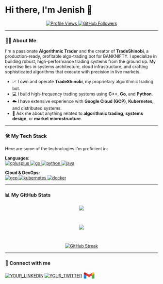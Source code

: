# Hi there, I'm Jenish 👋

<p align="center">
  <a href="https://github.com/jenish9599">
    <img src="https://komarev.com/ghpvc/?username=jenish9599&label=Profile%20Views&color=blueviolet&style=flat-square" alt="Profile Views"/>
  </a>
  <a href="https://github.com/jenish9599?tab=followers">
    <img src="https://img.shields.io/github/followers/jenish9599?label=Followers&style=flat-square&color=blueviolet&logo=github" alt="GitHub Followers"/>
  </a>
</p>

---

### 👨‍💻 About Me

I'm a passionate **Algorithmic Trader** and the creator of **TradeShinobi**, a production-ready, profitable algo-trading bot for BANKNIFTY. I specialize in building robust, high-performance trading systems from the ground up. My expertise lies in systems architecture, cloud infrastructure, and crafting sophisticated algorithms that execute with precision in live markets.

* 📈 I own and operate **TradeShinobi**, my proprietary algorithmic trading bot.
* 💻 I build high-frequency trading systems using **C++**, **Go**, and **Python**.
* ☁️ I have extensive experience with **Google Cloud (GCP)**, **Kubernetes**, and distributed systems.
* 💬 Ask me about anything related to **algorithmic trading**, **systems design**, or **market microstructure**.

---

### 🛠️ My Tech Stack

Here are some of the technologies I'm proficient in:

<p align="left">
  <strong>Languages:</strong><br>
  <a href="https://isocpp.org/" target="_blank" rel="noreferrer">
    <img src="https://img.shields.io/badge/C%2B%2B-00599C?style=for-the-badge&logo=c%2B%2B&logoColor=white" alt="cplusplus"/>
  </a>
  <a href="https://golang.org" target="_blank" rel="noreferrer">
    <img src="https://img.shields.io/badge/Go-00ADD8?style=for-the-badge&logo=go&logoColor=white" alt="go"/>
  </a>
  <a href="https://www.python.org" target="_blank" rel="noreferrer">
    <img src="https://img.shields.io/badge/Python-3776AB?style=for-the-badge&logo=python&logoColor=white" alt="python"/>
  </a>
  <a href="https://www.java.com" target="_blank" rel="noreferrer">
    <img src="https://img.shields.io/badge/Java-ED8B00?style=for-the-badge&logo=openjdk&logoColor=white" alt="java"/>
  </a>
</p>

<p align="left">
  <strong>Cloud & DevOps:</strong><br>
  <a href="https://cloud.google.com" target="_blank" rel="noreferrer">
    <img src="https://img.shields.io/badge/Google_Cloud-4285F4?style=for-the-badge&logo=google-cloud&logoColor=white" alt="gcp"/>
  </a>
  <a href="https://kubernetes.io" target="_blank" rel="noreferrer">
    <img src="https://img.shields.io/badge/Kubernetes-326CE5?style=for-the-badge&logo=kubernetes&logoColor=white" alt="kubernetes"/>
  </a>
  <a href="https://www.docker.com/" target="_blank" rel="noreferrer">
    <img src="https://img.shields.io/badge/Docker-2496ED?style=for-the-badge&logo=docker&logoColor=white" alt="docker"/>
  </a>
</p>

---

### 📊 My GitHub Stats

<p align="center">
  <a href="https://github.com/anuraghazra/github-readme-stats">
    <img align="center" src="https://github-readme-stats.vercel.app/api?username=jenish9599&show_icons=true&theme=dracula&hide_border=true&include_all_commits=true&count_private=true" />
  </a>
</p>
<br>
<p align="center">
  <a href="https://github.com/anuraghazra/github-readme-stats">
    <img align="center" src="https://github-readme-stats.vercel.app/api/top-langs/?username=jenish9599&layout=compact&theme=dracula&hide_border=true&include_all_commits=true&count_private=true&langs_count=6" />
  </a>
</p>
<br>
<p align="center">
    <a href="https://github-readme-streak-stats.herokuapp.com/?user=jenish9599&theme=dracula&hide_border=true">
        <img src="https://github-readme-streak-stats.herokuapp.com/?user=jenish9599&theme=dracula&hide_border=true" alt="GitHub Streak" />
    </a>
</p>

---

### 🔗 Connect with me

<p align="left">
<a href="https://www.linkedin.com/in/YOUR_LINKEDIN/" target="blank"><img align="center" src="https://raw.githubusercontent.com/rahuldkjain/github-profile-readme-generator/master/src/images/icons/Social/linked-in-alt.svg" alt="YOUR_LINKEDIN" height="30" width="40" /></a>
<a href="https://twitter.com/YOUR_TWITTER" target="blank"><img align="center" src="https://raw.githubusercontent.com/rahuldkjain/github-profile-readme-generator/master/src/images/icons/Social/twitter.svg" alt="YOUR_TWITTER" height="30" width="40" /></a>
<a href="mailto:YOUR_EMAIL" target="blank"><img align="center" src="https://raw.githubusercontent.com/rahuldkjain/github-profile-readme-generator/master/src/images/icons/Social/gmail.svg" alt="YOUR_EMAIL" height="30" width="40" /></a>
</p>
